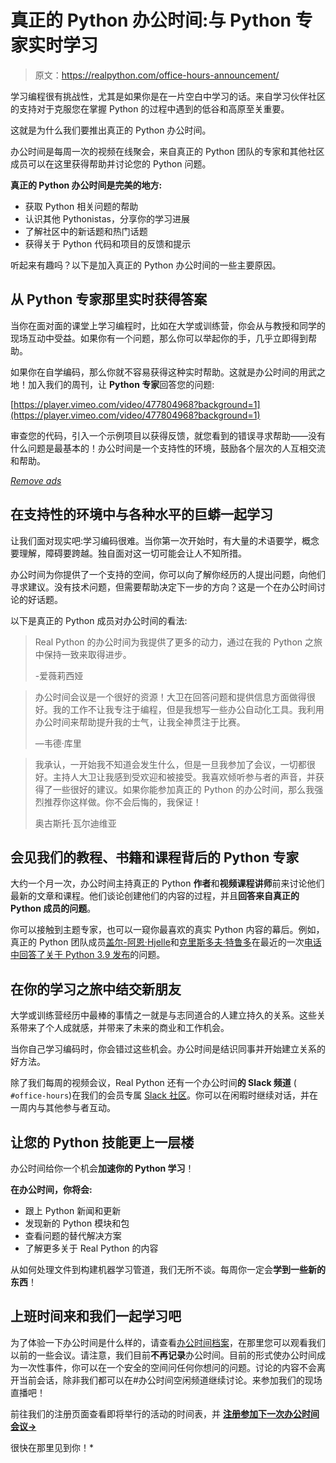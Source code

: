 # 真正的 Python 办公时间:与 Python 专家实时学习

> 原文：<https://realpython.com/office-hours-announcement/>

学习编程很有挑战性，尤其是如果你是在一片空白中学习的话。来自学习伙伴社区的支持对于克服您在掌握 Python 的过程中遇到的低谷和高原至关重要。

这就是为什么我们要推出真正的 Python 办公时间。

办公时间是每周一次的视频在线聚会，来自真正的 Python 团队的专家和其他社区成员可以在这里获得帮助并讨论您的 Python 问题。

**真正的 Python 办公时间是完美的地方:**

*   获取 Python 相关问题的帮助
*   认识其他 Pythonistas，分享你的学习进展
*   了解社区中的新话题和热门话题
*   获得关于 Python 代码和项目的反馈和提示

听起来有趣吗？以下是加入真正的 Python 办公时间的一些主要原因。

## 从 Python 专家那里实时获得答案

当你在面对面的课堂上学习编程时，比如在大学或训练营，你会从与教授和同学的现场互动中受益。如果你有一个问题，那么你可以举起你的手，几乎立即得到帮助。

如果你在自学编码，那么你就不容易获得这种实时帮助。这就是办公时间的用武之地！加入我们的周刊，让 **Python 专家**回答您的问题:

[https://player.vimeo.com/video/477804968?background=1](https://player.vimeo.com/video/477804968?background=1)

审查您的代码，引入一个示例项目以获得反馈，就您看到的错误寻求帮助——没有什么问题是最基本的！办公时间是一个支持性的环境，鼓励各个层次的人互相交流和帮助。

[*Remove ads*](/account/join/)

## 在支持性的环境中与各种水平的巨蟒一起学习

让我们面对现实吧:学习编码很难。当你第一次开始时，有大量的术语要学，概念要理解，障碍要跨越。独自面对这一切可能会让人不知所措。

办公时间为你提供了一个支持的空间，你可以向了解你经历的人提出问题，向他们寻求建议。没有技术问题，但需要帮助决定下一步的方向？这是一个在办公时间讨论的好话题。

以下是真正的 Python 成员对办公时间的看法:

> Real Python 的办公时间为我提供了更多的动力，通过在我的 Python 之旅中保持一致来取得进步。
> 
> -爱薇莉西娅

> 办公时间会议是一个很好的资源！大卫在回答问题和提供信息方面做得很好。我的工作不让我专注于编程，但是我想写一些办公自动化工具。我利用办公时间来帮助提升我的士气，让我全神贯注于比赛。
> 
> —韦德·库里

> 我承认，一开始我不知道会发生什么，但是一旦我参加了会议，一切都很好。主持人大卫让我感到受欢迎和被接受。我喜欢倾听参与者的声音，并获得了一些很好的建议。如果你能参加真正的 Python 的办公时间，那么我强烈推荐你这样做。你不会后悔的，我保证！
> 
> 奥古斯托·瓦尔迪维亚

## 会见我们的教程、书籍和课程背后的 Python 专家

大约一个月一次，办公时间主持真正的 Python **作者**和**视频课程讲师**前来讨论他们最新的文章和课程。他们谈论创建他们的内容的过程，并且**回答来自真正的 Python 成员的问题**。

你可以接触到主题专家，也可以一窥你最喜欢的真实 Python 内容的幕后。例如，真正的 Python 团队成员[盖尔-阿恩·Hjelle](https://realpython.com/team/gahjelle/)和[克里斯多夫·特鲁多](https://realpython.com/team/ctrudeau/)在最近的一次[电话中回答了关于 Python 3.9 发布](https://realpython.com/lessons/office-hours-2020-10-21/)的问题。

## 在你的学习之旅中结交新朋友

大学或训练营经历中最棒的事情之一就是与志同道合的人建立持久的关系。这些关系带来了个人成就感，并带来了未来的商业和工作机会。

当你自己学习编码时，你会错过这些机会。办公时间是结识同事并开始建立关系的好方法。

除了我们每周的视频会议，Real Python 还有一个办公时间**的 Slack 频道** ( `#office-hours`)在我们的会员专属 [Slack 社区](https://realpython.com/community/)。你可以在闲暇时继续对话，并在一周内与其他参与者互动。

## 让您的 Python 技能更上一层楼

办公时间给你一个机会**加速你的 Python 学习**！

**在办公时间，你将会:**

*   跟上 Python 新闻和更新
*   发现新的 Python 模块和包
*   查看问题的替代解决方案
*   了解更多关于 Real Python 的内容

从如何处理文件到构建机器学习管道，我们无所不谈。每周你一定会**学到一些新的东西**！

## 上班时间来和我们一起学习吧

为了体验一下办公时间是什么样的，请查看[办公时间档案](https://realpython.com/courses/office-hours/)，在那里您可以观看我们以前的一些会议。请注意，我们目前**不再记录**办公时间。目前的形式使办公时间成为一次性事件，你可以在一个安全的空间问任何你想问的问题。讨论的内容不会离开当前会话，除非我们都可以在#办公时间空闲频道继续讨论。来参加我们的现场直播吧！

前往我们的注册页面查看即将举行的活动的时间表，并 [**注册参加下一次办公时间会议→**](https://realpython.com/office-hours/)

很快在那里见到你！*